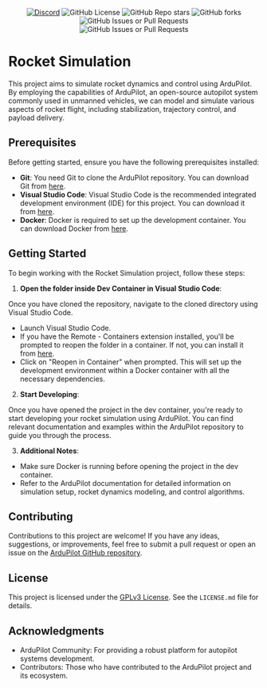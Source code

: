 <p align="center">
    <a href="https://discord.gg/Wwhjfx6dJG"><img src="https://img.shields.io/discord/1013056365884878858?color=%235865F2&logo=discord&logoColor=%23FFFFFF&style=flat" alt="Discord"></a>
    <img src="https://img.shields.io/github/license/Gagan-Space/Rocket-Simulation" alt="GitHub License">
    <img src="https://img.shields.io/github/stars/Gagan-Space/Rocket-Simulation?style=flat" alt="GitHub Repo stars">
    <img alt="GitHub forks" src="https://img.shields.io/github/forks/Gagan-Space/Rocket-Simulation?style=flat">
    <img alt="GitHub Issues or Pull Requests" src="https://img.shields.io/github/issues/Gagan-Space/Rocket-Simulation">
    <br>
    <img alt="GitHub Issues or Pull Requests" src="https://github.com/Gagan-Space/Rocket-Simulation/assets/48916902/2c77d7aa-13e4-48ca-8f85-3b8de800fbe4">
</p>

# Rocket Simulation

This project aims to simulate rocket dynamics and control using ArduPilot. By employing the capabilities of ArduPilot, an open-source autopilot system commonly used in unmanned vehicles, we can model and simulate various aspects of rocket flight, including stabilization, trajectory control, and payload delivery.

## Prerequisites

Before getting started, ensure you have the following prerequisites installed:

- **Git**: You need Git to clone the ArduPilot repository. You can download Git from [here](https://git-scm.com/).
- **Visual Studio Code**: Visual Studio Code is the recommended integrated development environment (IDE) for this project. You can download it from [here](https://code.visualstudio.com/).
- **Docker**: Docker is required to set up the development container. You can download Docker from [here](https://www.docker.com/).

## Getting Started

To begin working with the Rocket Simulation project, follow these steps:

1. **Open the folder inside Dev Container in Visual Studio Code**:

Once you have cloned the repository, navigate to the cloned directory using Visual Studio Code.

- Launch Visual Studio Code.
- If you have the Remote - Containers extension installed, you'll be prompted to reopen the folder in a container. If not, you can install it from [here](https://marketplace.visualstudio.com/items?itemName=ms-vscode-remote.remote-containers).
- Click on "Reopen in Container" when prompted. This will set up the development environment within a Docker container with all the necessary dependencies.

2. **Start Developing**:

Once you have opened the project in the dev container, you're ready to start developing your rocket simulation using ArduPilot. You can find relevant documentation and examples within the ArduPilot repository to guide you through the process.

3. **Additional Notes**:

- Make sure Docker is running before opening the project in the dev container.
- Refer to the ArduPilot documentation for detailed information on simulation setup, rocket dynamics modeling, and control algorithms.

## Contributing

Contributions to this project are welcome! If you have any ideas, suggestions, or improvements, feel free to submit a pull request or open an issue on the [ArduPilot GitHub repository](https://github.com/ArduPilot/ardupilot).

## License

This project is licensed under the [GPLv3 License](https://www.gnu.org/licenses/gpl-3.0.en.html). See the `LICENSE.md` file for details.

## Acknowledgments

- ArduPilot Community: For providing a robust platform for autopilot systems development.
- Contributors: Those who have contributed to the ArduPilot project and its ecosystem.
